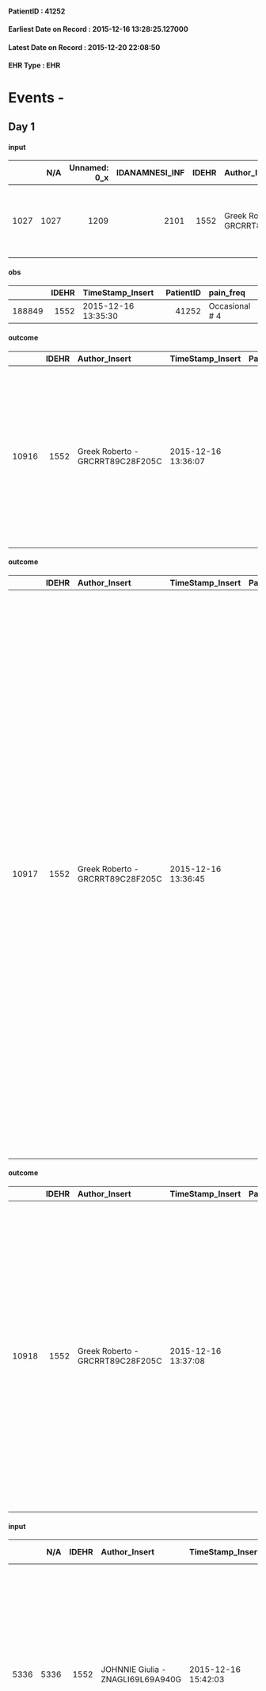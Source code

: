 
#### PatientID : 41252
#### Earliest Date on Record : 2015-12-16 13:28:25.127000
#### Latest Date on Record : 2015-12-20 22:08:50
#### EHR Type : EHR

# Events - 

## Day 1

#### input
|      |    N/A |   Unnamed: 0_x |   IDANAMNESI_INF |   IDEHR | Author_Insert                    | TimeStamp_Insert           | EHRType   |   PatientID |   IDDigitalSignDocument |   Non_Rilevabile_x | Note_Non_Rilevabile_x   | cognitivo_percettivo   | perc_salute                                                                            | Perception             | rapporti_fam   | persone_vicine         | Caregiver         |
|-----:|-------:|---------------:|-----------------:|--------:|:---------------------------------|:---------------------------|:----------|------------:|------------------------:|-------------------:|:------------------------|:-----------------------|:---------------------------------------------------------------------------------------|:-----------------------|:---------------|:-----------------------|:------------------|
| 1027 |   1027 |           1209 |             2101 |    1552 | Greek Roberto - GRCRRT89C28F205C | 2015-12-16 13:28:25.127000 | EHR       |       41252 |                  215675 |                  0 | NR                      | uncontrolled pain # 0  | perdit√ † Performance # 0; increased dell'affaticabilit√ † # 2, # 3 increased asthenia | concern for health # 0 | is # 0         | wife and four children | wife and children |

#### obs
|        |   IDEHR | TimeStamp_Insert    |   PatientID | pain_freq      |
|-------:|--------:|:--------------------|------------:|:---------------|
| 188849 |    1552 | 2015-12-16 13:35:30 |       41252 | Occasional # 4 |

#### outcome
|       |   IDEHR | Author_Insert                    | TimeStamp_Insert    |   PatientID |   IDDigitalSignDocument |   IDPAI_VIDAS | opt_problem                         |   opt_problem_num | opt_obiettivo                                                                                                                                                                              |   opt_obiettivo_num | opt_stato_problema   |   opt_stato_problema_num | opt_interventi                                                                                                                                                                                                      |   opt_interventi_num |
|------:|--------:|:---------------------------------|:--------------------|------------:|------------------------:|--------------:|:------------------------------------|------------------:|:-------------------------------------------------------------------------------------------------------------------------------------------------------------------------------------------|--------------------:|:---------------------|-------------------------:|:--------------------------------------------------------------------------------------------------------------------------------------------------------------------------------------------------------------------|---------------------:|
| 10916 |    1552 | Greek Roberto - GRCRRT89C28F205C | 2015-12-16 13:36:07 |       41252 |                  215709 |         12947 | Deficit in the care of s√® # 25 = 0 |                 4 | Maintain dignity ¬ † of the patient, where possible, helping him to accept their own limitations, considering himself realistic and objective (eating, bathing, dressing, delete) # 42 = 0 |                   4 | Open Problem # 1     |                        1 | PAI Implementation - Ensuring the right privacy # 182 = 0; Counseling - Encourage to express feelings about the care deficit s # 184 = 0; PAI Implementation - completely replace the activity † everyday # 183 = 0 |                    4 |

#### outcome
|       |   IDEHR | Author_Insert                    | TimeStamp_Insert    |   PatientID |   IDDigitalSignDocument |   IDPAI_VIDAS | opt_problem                                                      |   opt_problem_num | opt_obiettivo                                                           |   opt_obiettivo_num | opt_stato_problema   |   opt_stato_problema_num | opt_interventi                                                                                                                                                                                                                                                                                                                                                                                                                                                                                                                                                                                                                                                                                                            |   opt_interventi_num |
|------:|--------:|:---------------------------------|:--------------------|------------:|------------------------:|--------------:|:-----------------------------------------------------------------|------------------:|:------------------------------------------------------------------------|--------------------:|:---------------------|-------------------------:|:--------------------------------------------------------------------------------------------------------------------------------------------------------------------------------------------------------------------------------------------------------------------------------------------------------------------------------------------------------------------------------------------------------------------------------------------------------------------------------------------------------------------------------------------------------------------------------------------------------------------------------------------------------------------------------------------------------------------------|---------------------:|
| 10917 |    1552 | Greek Roberto - GRCRRT89C28F205C | 2015-12-16 13:36:45 |       41252 |                  215710 |         12948 | Impaired mobility † ¬ / limitation of physical movement # 27 = 0 |                 1 | Minimize possibilities ¬ † injury. If present, maintaining QoL # 47 = 0 |                   4 | Open Problem # 1     |                        1 | Implementation PAI - Avoid flawed positions # 294 = 0; Implementation of PAI - Program the change of position that reduces the pressure in vulnerable areas # 292 = 0; Implementation of the PAI - Maintain a correct position in the bed # 293 = 0; Implementation of the PAI - Maintain the well hydrated and elastic skin # 295 = 0; Implementation of the PAI - Adaptation of the environment # 296 = 0; Implementation of the PAI - Medication of the lesion (s) of the skin as per internal protocol # 298 = 0; Implementation of the PAI - Record any eventual presence of caves and / or hemorrhagic lesions # 299 = 0; Implementation of PAI - At each change of position assess the state of the skin # 297 = 0 |                    4 |

#### outcome
|       |   IDEHR | Author_Insert                    | TimeStamp_Insert    |   PatientID |   IDDigitalSignDocument |   IDPAI_VIDAS | opt_problem                                                                |   opt_problem_num | opt_obiettivo                                                   |   opt_obiettivo_num | opt_stato_problema   |   opt_stato_problema_num | opt_interventi                                                                                                                                                                                                                                                                                                                                                                                       |   opt_interventi_num |
|------:|--------:|:---------------------------------|:--------------------|------------:|------------------------:|--------------:|:---------------------------------------------------------------------------|------------------:|:----------------------------------------------------------------|--------------------:|:---------------------|-------------------------:|:-----------------------------------------------------------------------------------------------------------------------------------------------------------------------------------------------------------------------------------------------------------------------------------------------------------------------------------------------------------------------------------------------------|---------------------:|
| 10918 |    1552 | Greek Roberto - GRCRRT89C28F205C | 2015-12-16 13:37:08 |       41252 |                  215712 |         12949 | Alteration of comfort associated with chronic pain and / or acute # 29 = 0 |                 2 | The patient riferir√ † ¬ † a satisfactory pain control # 56 = 0 |                   1 | Open Problem # 1     |                        1 | PAI Implementation - therapeutic upgrading # 441; PAI Implementation - properly I administer the drugs as prescription # 442; PAI Implementation - To evaluate the efficacy of drug delivery # 443; Counseling - Share with caregiver therapeutic path # 445; PAI Implementation - Evaluate the effectiveness of drug administration # 443 = 0; PAI Implementation - therapeutic upgrading # 441 = 0 |                    2 |

#### input
|      |    N/A |   IDEHR | Author_Insert                     | TimeStamp_Insert    | EHRType   |   PatientID |   IDDigitalSignDocument | persone_vicine   |   Unnamed: 0_y |   IDANAMNESI_MED |   Non_Rilevabile_y | Note_Non_Rilevabile_y   | diagnosis                                                                                                                                                                                                                                                                                                                                                                                              |
|-----:|-------:|--------:|:----------------------------------|:--------------------|:----------|------------:|------------------------:|:-----------------|---------------:|-----------------:|-------------------:|:------------------------|:-------------------------------------------------------------------------------------------------------------------------------------------------------------------------------------------------------------------------------------------------------------------------------------------------------------------------------------------------------------------------------------------------------|
| 5336 |   5336 |    1552 | JOHNNIE Giulia - ZNAGLI69L69A940G | 2015-12-16 15:42:03 | EHR       |       41252 |                  215775 | N/A              |           2964 |             3292 |                  0 | NR                      | 07/2015: Pz affetto da carcinoma neuroendocrino a grandi cellule a origine ignota (probabile origine polmonare), mts ossee litiche (vasta lesione sacro-iliaca dx che interessa a tutto spessore la porzione posteriore dell'osso iliaco e l'emisacro di destra estendendosi ai tessuti molli e muscolari circostanti con diametro massimo di circa 95 mm 07/2015), dubbi noduli polmonari bilaterali. |
|      |        |         |                                   |                     |           |             |                         |                  |                |                  |                    |                         | Pregressa asportazione carcinoma laringeo (1988, da allora follow-up negativo (non disponibile documentazione); carcinoma uroteliale superficiale vescicale di alto grado (03/2014)                                                                                                                                                                                                                    |
|      |        |         |                                   |                     |           |             |                         |                  |                |                  |                    |                         | Embolia polmonare di recente riscontro (07/2015)                                                                                                                                                                                                                                                                                                                                                       |
|      |        |         |                                   |                     |           |             |                         |                  |                |                  |                    |                         | IN ANAMNESI: BPCO; ipertensione arteriosa in terapia; diabete mellito; ipertrofia prostatica benigna; cataratta bilaterale                                                                                                                                                                                                                                                                             |
|      |        |         |                                   |                     |           |             |                         |                  |                |                  |                    |                         | Seguito dall'ospedalizzazione domiciliare Cure Palliative IEO                                                                                                                                                                                                                                                                                                                                          |
|      |        |         |                                   |                     |           |             |                         |                  |                |                  |                    |                         | Si ricovera in Hospice per peggioramento delle condizioni cliniche e difficolt√† alla gestione familiare                                                                                                                                                                                                                                                                                               |

#### input
|       |    N/A |   IDEHR | Author_Insert                     | TimeStamp_Insert    | EHRType   |   PatientID |   IDDigitalSignDocument | persone_vicine   |   Unnamed: 0_y.1 |   IDDIAGNOSI_ICD |   Non_Rilevabile_y.1 | Note_Non_Rilevabile_y.1   | I_ICD                                                          | II_ICD                                             | III_ICD                                           | IV_ICD                                                                | V_ICD                                                            | VI_ICD                                                                                                                                                               |
|------:|-------:|--------:|:----------------------------------|:--------------------|:----------|------------:|------------------------:|:-----------------|-----------------:|-----------------:|---------------------:|:--------------------------|:---------------------------------------------------------------|:---------------------------------------------------|:--------------------------------------------------|:----------------------------------------------------------------------|:-----------------------------------------------------------------|:---------------------------------------------------------------------------------------------------------------------------------------------------------------------|
| 14934 |  14934 |    1552 | JOHNNIE Giulia - ZNAGLI69L69A940G | 2015-12-16 15:55:03 | EHR       |       41252 |                  215778 | N/A              |              495 |              495 |                    0 | NR                        | 1985 - Tumori maligni secondari di osso e midollo osseo#2162=0 | 1970 - Tumori maligni secondari del polmone#2148=0 | 1972 - Tumori maligni secondari del pleura#2150=0 | 1990 - Tumori maligni disseminati senza indicazione della sede#2168=0 | 49121 - Bronchite cronica ostruttiva, con riacutizzazione#2588=0 | 25000 - Diabete mellito, tipo II (non insulinodipendente) (diabete dell'adulto) o non specificato, non definito se controllato, senza menzione di complicanze#2314=0 |

#### input
|      |    N/A |   IDEHR | Author_Insert                     | TimeStamp_Insert    | EHRType   |   PatientID |   IDDigitalSignDocument | persone_vicine   |   Unnamed: 0_y |   IDANAMNESI_MED |   Non_Rilevabile_y | Note_Non_Rilevabile_y   | diagnosis                                                                                                                                                                                                                                                                                                                                                                                                                        |
|-----:|-------:|--------:|:----------------------------------|:--------------------|:----------|------------:|------------------------:|:-----------------|---------------:|-----------------:|-------------------:|:------------------------|:---------------------------------------------------------------------------------------------------------------------------------------------------------------------------------------------------------------------------------------------------------------------------------------------------------------------------------------------------------------------------------------------------------------------------------|
| 5337 |   5337 |    1552 | JOHNNIE Giulia - ZNAGLI69L69A940G | 2015-12-16 15:56:44 | EHR       |       41252 |                  215779 | N/A              |           2965 |             3293 |                  0 | NR                      | 07/2015: Pz affetto da carcinoma neuroendocrino a grandi cellule a origine ignota (probabile origine polmonare), mts ossee litiche (vasta lesione sacro-iliaca dx che interessa a tutto spessore la porzione posteriore dell'osso iliaco e l'emisacro di destra estendendosi ai tessuti molli e muscolari circostanti con diametro massimo di circa 95 mm 07/2015), dubbi noduli polmonari bilaterali e possibili mts pleuriche. |
|      |        |         |                                   |                     |           |             |                         |                  |                |                  |                    |                         | Pregressa asportazione carcinoma laringeo (1988, da allora follow-up negativo (non disponibile documentazione); carcinoma uroteliale superficiale vescicale di alto grado (03/2014)                                                                                                                                                                                                                                              |
|      |        |         |                                   |                     |           |             |                         |                  |                |                  |                    |                         | Embolia polmonare di recente riscontro (07/2015)                                                                                                                                                                                                                                                                                                                                                                                 |
|      |        |         |                                   |                     |           |             |                         |                  |                |                  |                    |                         | IN ANAMNESI: BPCO; ipertensione arteriosa in terapia; diabete mellito; ipertrofia prostatica benigna; cataratta bilaterale                                                                                                                                                                                                                                                                                                       |
|      |        |         |                                   |                     |           |             |                         |                  |                |                  |                    |                         | Seguito dall'ospedalizzazione domiciliare Cure Palliative IEO                                                                                                                                                                                                                                                                                                                                                                    |
|      |        |         |                                   |                     |           |             |                         |                  |                |                  |                    |                         | Si ricovera in Hospice per peggioramento delle condizioni cliniche e difficolt√† alla gestione familiare                                                                                                                                                                                                                                                                                                                         |

#### obs
|      |   IDEHR | TimeStamp_Insert           |   PatientID | chk_eloquence     | asthenia     | dyspnoea   | body_temp    | agitation_behavior_freq   | cognitive_state   |
|-----:|--------:|:---------------------------|------------:|:------------------|:-------------|:-----------|:-------------|:--------------------------|:------------------|
| 4668 |    1552 | 2015-12-16 16:54:59.733000 |       41252 | fluent speech # 0 | Moderate # 2 | No # 0     | Apyrexia # 0 | quiet # 0                 | Polished # 2      |

#### obs
|       |   IDEHR | TimeStamp_Insert           |   PatientID | agitation_behavior_freq   | diet     | cognitive_state   | consumption_help   |
|------:|--------:|:---------------------------|------------:|:--------------------------|:---------|:------------------|:-------------------|
| 85614 |    1552 | 2015-12-16 17:07:25.033000 |       41252 | quiet # 0                 | free 0 # | Polished # 2      | Independent # 0    |

#### obs
|        |   IDEHR | TimeStamp_Insert    |   PatientID |
|-------:|--------:|:--------------------|------------:|
| 136886 |    1552 | 2015-12-16 17:09:50 |       41252 |

#### obs
|        |   IDEHR | TimeStamp_Insert    |   PatientID | pain_relief              |
|-------:|--------:|:--------------------|------------:|:-------------------------|
| 188862 |    1552 | 2015-12-16 17:11:05 |       41252 | 100% - Total Relief # 10 |

#### obs
|        |   IDEHR | TimeStamp_Insert    |   PatientID |
|-------:|--------:|:--------------------|------------:|
| 188895 |    1552 | 2015-12-17 05:45:10 |       41252 |

#### obs
|       |   IDEHR | TimeStamp_Insert           |   PatientID | opt_cooperation   | body_temp    | agitation_behavior_freq   | diet     | cognitive_state          | consumption_help   |
|------:|--------:|:---------------------------|------------:|:------------------|:-------------|:--------------------------|:---------|:-------------------------|:-------------------|
| 85630 |    1552 | 2015-12-17 06:46:27.057000 |       41252 | Collaborating # 0 | Apyrexia # 1 | quiet # 0                 | free 0 # | confused - sometimes # 0 | Independent # 0    |

#### obs
|        |   IDEHR | TimeStamp_Insert    |   PatientID |
|-------:|--------:|:--------------------|------------:|
| 136900 |    1552 | 2015-12-17 06:50:15 |       41252 |

#### obs
|       |   IDEHR | TimeStamp_Insert           |   PatientID | personal_hygiene   | urine_elimination   | mobility     | speech            | active_diuresis     | asthenia   | motor_performance                                                                                  | body_temp    | mood      | diet     | cognitive_state   | consumption_help   |
|------:|--------:|:---------------------------|------------:|:-------------------|:--------------------|:-------------|:------------------|:--------------------|:-----------|:---------------------------------------------------------------------------------------------------|:-------------|:----------|:---------|:------------------|:-------------------|
| 39935 |    1552 | 2015-12-17 12:45:47.893000 |       41252 | Employee # 4       | With Aids # 1       | Employee # 4 | fluent speech # 0 | active diuresis # 0 | Severe # 2 | 30% - Patient with directions to the hospital or home hospitalization, intensive home support # 03 | Apyrexia # 0 | Fear # 08 | Free # 0 | Polished # 2      | Independent # 0    |

#### obs
|        |   IDEHR | TimeStamp_Insert    |   PatientID |
|-------:|--------:|:--------------------|------------:|
| 188965 |    1552 | 2015-12-17 12:50:37 |       41252 |

#### input
|      |    N/A |   IDEHR | Author_Insert                     | TimeStamp_Insert    | EHRType   |   PatientID |   IDDigitalSignDocument | persone_vicine   |   Unnamed: 0_y |   IDANAMNESI_MED |   Non_Rilevabile_y | Note_Non_Rilevabile_y   | diagnosis                                                                                                                                                                                                                                                                                                                                                                                                                        |
|-----:|-------:|--------:|:----------------------------------|:--------------------|:----------|------------:|------------------------:|:-----------------|---------------:|-----------------:|-------------------:|:------------------------|:---------------------------------------------------------------------------------------------------------------------------------------------------------------------------------------------------------------------------------------------------------------------------------------------------------------------------------------------------------------------------------------------------------------------------------|
| 5342 |   5342 |    1552 | JOHNNIE Giulia - ZNAGLI69L69A940G | 2015-12-17 12:50:57 | EHR       |       41252 |                  216632 | N/A              |           2977 |             3298 |                  0 | NR                      | 07/2015: Pz affetto da carcinoma neuroendocrino a grandi cellule a origine ignota (probabile origine polmonare), mts ossee litiche (vasta lesione sacro-iliaca dx che interessa a tutto spessore la porzione posteriore dell'osso iliaco e l'emisacro di destra estendendosi ai tessuti molli e muscolari circostanti con diametro massimo di circa 95 mm 07/2015), dubbi noduli polmonari bilaterali e possibili mts pleuriche. |
|      |        |         |                                   |                     |           |             |                         |                  |                |                  |                    |                         | Pregressa asportazione carcinoma laringeo (1988, da allora follow-up negativo (non disponibile documentazione); carcinoma uroteliale superficiale vescicale di alto grado (03/2014)                                                                                                                                                                                                                                              |
|      |        |         |                                   |                     |           |             |                         |                  |                |                  |                    |                         | Embolia polmonare di recente riscontro (07/2015)                                                                                                                                                                                                                                                                                                                                                                                 |
|      |        |         |                                   |                     |           |             |                         |                  |                |                  |                    |                         | IN ANAMNESI: BPCO; ipertensione arteriosa in terapia; diabete mellito; ipertrofia prostatica benigna; cataratta bilaterale                                                                                                                                                                                                                                                                                                       |
|      |        |         |                                   |                     |           |             |                         |                  |                |                  |                    |                         | Seguito dall'ospedalizzazione domiciliare Cure Palliative IEO                                                                                                                                                                                                                                                                                                                                                                    |
|      |        |         |                                   |                     |           |             |                         |                  |                |                  |                    |                         | Si ricovera in Hospice per peggioramento delle condizioni cliniche e difficolt√† alla gestione familiare                                                                                                                                                                                                                                                                                                                         |

#### obs
|        |   IDEHR | TimeStamp_Insert    |   PatientID |
|-------:|--------:|:--------------------|------------:|
| 188973 |    1552 | 2015-12-17 13:04:05 |       41252 |


## Day 2

#### obs
|       |   IDEHR | TimeStamp_Insert           |   PatientID | opt_cooperation   | chk_ausili_presidi                   | opt_care_giver   | motor_performance              | body_temp    | agitation_behavior_freq   | mood                                                        | diet     | cognitive_state          | consumption_help   |
|------:|--------:|:---------------------------|------------:|:------------------|:-------------------------------------|:-----------------|:-------------------------------|:-------------|:--------------------------|:------------------------------------------------------------|:---------|:-------------------------|:-------------------|
| 85665 |    1552 | 2015-12-17 14:05:22.190000 |       41252 | uncooperative # 1 | absorbency # 0; bladder catheter # 3 | This # 0         | bedridden, nontransferable # 5 | Apyrexia # 1 | agitated # 1              | Closing itself # 01; # 03 demoralization, hopelessness # 04 | soft # 1 | confused - sometimes # 0 | Independent # 0    |

#### obs
|        |   IDEHR | TimeStamp_Insert    |   PatientID |
|-------:|--------:|:--------------------|------------:|
| 136926 |    1552 | 2015-12-17 14:12:37 |       41252 |

#### input
|       |    N/A |   IDEHR | Author_Insert                        | TimeStamp_Insert    | EHRType   |   PatientID |   IDDigitalSignDocument | persone_vicine   |   Unnamed: 0_y.1 |   IDDIAGNOSI_ICD |   Non_Rilevabile_y.1 | Note_Non_Rilevabile_y.1   | I_ICD                                                          | II_ICD                                             | III_ICD                                           | IV_ICD                                                                | V_ICD                                                            | VI_ICD                                                                                                                                                               |
|------:|-------:|--------:|:-------------------------------------|:--------------------|:----------|------------:|------------------------:|:-----------------|-----------------:|-----------------:|---------------------:|:--------------------------|:---------------------------------------------------------------|:---------------------------------------------------|:--------------------------------------------------|:----------------------------------------------------------------------|:-----------------------------------------------------------------|:---------------------------------------------------------------------------------------------------------------------------------------------------------------------|
| 14938 |  14938 |    1552 | Calamida Fabrizio - CLMFRZ71S19F205R | 2015-12-17 15:31:38 | EHR       |       41252 |                  216910 | N/A              |              499 |              499 |                    0 | NR                        | 1985 - Tumori maligni secondari di osso e midollo osseo#2162=0 | 1970 - Tumori maligni secondari del polmone#2148=0 | 1972 - Tumori maligni secondari del pleura#2150=0 | 1990 - Tumori maligni disseminati senza indicazione della sede#2168=0 | 49121 - Bronchite cronica ostruttiva, con riacutizzazione#2588=0 | 25000 - Diabete mellito, tipo II (non insulinodipendente) (diabete dell'adulto) o non specificato, non definito se controllato, senza menzione di complicanze#2314=0 |

#### obs
|       |   IDEHR | TimeStamp_Insert           |   PatientID | opt_cooperation   | chk_ausili_presidi                   | chk_ausili_incont   | opt_care_giver   | dyspnoea    | motor_performance              | body_temp    | mood                | cognitive_state          |
|------:|--------:|:---------------------------|------------:|:------------------|:-------------------------------------|:--------------------|:-----------------|:------------|:-------------------------------|:-------------|:--------------------|:-------------------------|
| 85669 |    1552 | 2015-12-17 17:01:23.907000 |       41252 | uncooperative # 1 | absorbency # 0; bladder catheter # 3 | absorbency # 0      | This # 0         | at rest # 0 | bedridden, nontransferable # 5 | Apyrexia # 1 | irritabilit√ † # 05 | confused - sometimes # 0 |

#### obs
|        |   IDEHR | TimeStamp_Insert    |   PatientID |
|-------:|--------:|:--------------------|------------:|
| 136930 |    1552 | 2015-12-17 17:07:07 |       41252 |

#### obs
|       |   IDEHR | TimeStamp_Insert           |   PatientID | personal_hygiene   | urine_elimination   | mobility     | speech            | active_diuresis     | asthenia   | motor_performance                                                                                  | body_temp    | mood      | diet     | cognitive_state   | consumption_help   |
|------:|--------:|:---------------------------|------------:|:-------------------|:--------------------|:-------------|:------------------|:--------------------|:-----------|:---------------------------------------------------------------------------------------------------|:-------------|:----------|:---------|:------------------|:-------------------|
| 39959 |    1552 | 2015-12-17 17:09:22.713000 |       41252 | Employee # 4       | With Aids # 1       | Employee # 4 | fluent speech # 0 | active diuresis # 0 | Severe # 2 | 30% - Patient with directions to the hospital or home hospitalization, intensive home support # 03 | Apyrexia # 0 | Fear # 08 | Free # 0 | Polished # 2      | Independent # 0    |

#### obs
|        |   IDEHR | TimeStamp_Insert    |   PatientID |
|-------:|--------:|:--------------------|------------:|
| 189030 |    1552 | 2015-12-17 17:10:43 |       41252 |

#### obs
|        |   IDEHR | TimeStamp_Insert    |   PatientID |
|-------:|--------:|:--------------------|------------:|
| 189046 |    1552 | 2015-12-17 23:17:58 |       41252 |

#### obs
|        |   IDEHR | TimeStamp_Insert    |   PatientID | pain_relief   |
|-------:|--------:|:--------------------|------------:|:--------------|
| 189053 |    1552 | 2015-12-18 05:53:08 |       41252 | 80% # 8       |

#### obs
|       |   IDEHR | TimeStamp_Insert           |   PatientID | asthenia   | motor_performance                                                                                  | cognitive_state          |
|------:|--------:|:---------------------------|------------:|:-----------|:---------------------------------------------------------------------------------------------------|:-------------------------|
| 39973 |    1552 | 2015-12-18 05:54:30.617000 |       41252 | Severe # 2 | 30% - Patient with directions to the hospital or home hospitalization, intensive home support # 03 | confused - sometimes # 0 |

#### obs
|        |   IDEHR | TimeStamp_Insert    |   PatientID |
|-------:|--------:|:--------------------|------------:|
| 189064 |    1552 | 2015-12-18 06:41:15 |       41252 |

#### obs
|       |   IDEHR | TimeStamp_Insert           |   PatientID | chk_ausili_presidi                   | cognitive_state          |
|------:|--------:|:---------------------------|------------:|:-------------------------------------|:-------------------------|
| 85691 |    1552 | 2015-12-18 06:42:41.320000 |       41252 | absorbency # 0; bladder catheter # 3 | confused - sometimes # 0 |

#### obs
|        |   IDEHR | TimeStamp_Insert    |   PatientID |
|-------:|--------:|:--------------------|------------:|
| 136951 |    1552 | 2015-12-18 06:44:04 |       41252 |

#### obs
|        |   IDEHR | TimeStamp_Insert           |   PatientID |
|-------:|--------:|:---------------------------|------------:|
| 122493 |    1552 | 2015-12-18 11:42:43.497000 |       41252 |

#### obs
|       |   IDEHR | TimeStamp_Insert           |   PatientID | opt_cooperation   | chk_ausili_presidi                   | opt_care_giver   | motor_performance              | body_temp    | agitation_behavior_freq   | mood                                                        | diet     | cognitive_state          | consumption_help   |
|------:|--------:|:---------------------------|------------:|:------------------|:-------------------------------------|:-----------------|:-------------------------------|:-------------|:--------------------------|:------------------------------------------------------------|:---------|:-------------------------|:-------------------|
| 85719 |    1552 | 2015-12-18 13:10:44.497000 |       41252 | uncooperative # 1 | absorbency # 0; bladder catheter # 3 | This # 0         | bedridden, nontransferable # 5 | Apyrexia # 1 | agitated # 1              | Closing itself # 01; # 03 demoralization, hopelessness # 04 | soft # 1 | confused - sometimes # 0 | Independent # 0    |

#### obs
|        |   IDEHR | TimeStamp_Insert    |   PatientID |
|-------:|--------:|:--------------------|------------:|
| 136970 |    1552 | 2015-12-18 13:11:37 |       41252 |

#### obs
|        |   IDEHR | TimeStamp_Insert    |   PatientID |
|-------:|--------:|:--------------------|------------:|
| 189121 |    1552 | 2015-12-18 13:24:03 |       41252 |

#### obs
|       |   IDEHR | TimeStamp_Insert           |   PatientID | personal_hygiene   | urine_elimination   | mobility     | speech            | memory_deficit      | active_diuresis     | asthenia   | motor_performance                                                                                  | body_temp    | mood                                              | diet     | cognitive_state          | consumption_help   |
|------:|--------:|:---------------------------|------------:|:-------------------|:--------------------|:-------------|:------------------|:--------------------|:--------------------|:-----------|:---------------------------------------------------------------------------------------------------|:-------------|:--------------------------------------------------|:---------|:-------------------------|:-------------------|
| 40004 |    1552 | 2015-12-18 13:28:20.010000 |       41252 | Employee # 4       | With Aids # 1       | Employee # 4 | fluent speech # 0 | memory deficits # 0 | active diuresis # 0 | Severe # 2 | 30% - Patient with directions to the hospital or home hospitalization, intensive home support # 03 | Apyrexia # 0 | demoralization # 03; # 08 fear, helplessness # 10 | Free # 0 | confused - sometimes # 0 | Independent # 0    |


## Day 3

#### obs
|       |   IDEHR | TimeStamp_Insert           |   PatientID | opt_cooperation   | chk_ausili_presidi                   | opt_care_giver   | asthenia   | dyspnoea    | motor_performance              | body_temp    | agitation_behavior_freq   | mood                                         | diet     | cognitive_state          | consumption_help   |
|------:|--------:|:---------------------------|------------:|:------------------|:-------------------------------------|:-----------------|:-----------|:------------|:-------------------------------|:-------------|:--------------------------|:---------------------------------------------|:---------|:-------------------------|:-------------------|
| 85730 |    1552 | 2015-12-18 16:56:05.313000 |       41252 | uncooperative # 1 | absorbency # 0; bladder catheter # 3 | This # 0         | Severe # 2 | at rest # 0 | bedridden, nontransferable # 5 | Apyrexia # 1 | agitated # 1              | demoralization # 03; # 04 despair, fear # 08 | soft # 1 | confused - sometimes # 0 | Independent # 0    |

#### obs
|        |   IDEHR | TimeStamp_Insert    |   PatientID |
|-------:|--------:|:--------------------|------------:|
| 136979 |    1552 | 2015-12-18 16:57:02 |       41252 |

#### obs
|        |   IDEHR | TimeStamp_Insert    |   PatientID |
|-------:|--------:|:--------------------|------------:|
| 189158 |    1552 | 2015-12-18 17:03:32 |       41252 |

#### obs
|        |   IDEHR | TimeStamp_Insert    |   PatientID |
|-------:|--------:|:--------------------|------------:|
| 136981 |    1552 | 2015-12-18 17:14:52 |       41252 |

#### obs
|       |   IDEHR | TimeStamp_Insert           |   PatientID | mobility     | active_diuresis     | dyspnoea        | motor_performance                                                                                  | mood      | cognitive_state          |
|------:|--------:|:---------------------------|------------:|:-------------|:--------------------|:----------------|:---------------------------------------------------------------------------------------------------|:----------|:-------------------------|
| 40019 |    1552 | 2015-12-18 17:15:28.720000 |       41252 | Employee # 4 | active diuresis # 0 | mild strain # 1 | 30% - Patient with directions to the hospital or home hospitalization, intensive home support # 03 | Fear # 08 | confused - sometimes # 0 |

#### obs
|        |   IDEHR | TimeStamp_Insert    |   PatientID |
|-------:|--------:|:--------------------|------------:|
| 189163 |    1552 | 2015-12-18 17:19:00 |       41252 |

#### obs
|        |   IDEHR | TimeStamp_Insert    |   PatientID | pain_freq   |
|-------:|--------:|:--------------------|------------:|:------------|
| 189165 |    1552 | 2015-12-18 17:20:20 |       41252 | BTP # 3     |

#### obs
|       |   IDEHR | TimeStamp_Insert           |   PatientID | dyspnoea    | motor_performance                                                                       |
|------:|--------:|:---------------------------|------------:|:------------|:----------------------------------------------------------------------------------------|
| 40032 |    1552 | 2015-12-18 19:43:51.053000 |       41252 | at rest # 0 | 20% - Patient with serious impairment of organ functions, one or irreversible pi√π # 02 |

#### obs
|        |   IDEHR | TimeStamp_Insert           |   PatientID | awareness                                         |
|-------:|--------:|:---------------------------|------------:|:--------------------------------------------------|
| 287420 |    1552 | 2015-12-18 19:54:28.310000 |       41252 | Full awareness of the diagnosis and prognosis # 4 |

#### obs
|        |   IDEHR | TimeStamp_Insert    |   PatientID | pain_freq   |
|-------:|--------:|:--------------------|------------:|:------------|
| 189198 |    1552 | 2015-12-19 05:16:15 |       41252 | BTP # 3     |

#### obs
|       |   IDEHR | TimeStamp_Insert           |   PatientID | chk_ausili_presidi   |
|------:|--------:|:---------------------------|------------:|:---------------------|
| 85755 |    1552 | 2015-12-19 07:12:20.653000 |       41252 | urinary catheter # 3 |

#### obs
|        |   IDEHR | TimeStamp_Insert    |   PatientID |
|-------:|--------:|:--------------------|------------:|
| 137002 |    1552 | 2015-12-19 07:13:03 |       41252 |


## Day 4

#### obs
|        |   IDEHR | TimeStamp_Insert    |   PatientID | pain_freq   |
|-------:|--------:|:--------------------|------------:|:------------|
| 189243 |    1552 | 2015-12-19 14:42:08 |       41252 | BTP # 3     |

#### obs
|       |   IDEHR | TimeStamp_Insert           |   PatientID | chk_ausili_presidi   | opt_care_giver   | dyspnoea    | motor_performance              | body_temp    |
|------:|--------:|:---------------------------|------------:|:---------------------|:-----------------|:------------|:-------------------------------|:-------------|
| 85768 |    1552 | 2015-12-19 15:31:17.500000 |       41252 | urinary catheter # 3 | This # 0         | at rest # 0 | bedridden, nontransferable # 5 | Apyrexia # 1 |

#### obs
|        |   IDEHR | TimeStamp_Insert    |   PatientID |
|-------:|--------:|:--------------------|------------:|
| 137010 |    1552 | 2015-12-19 15:31:53 |       41252 |

#### obs
|       |   IDEHR | TimeStamp_Insert           |   PatientID | opt_cooperation   | chk_ausili_presidi                   | dyspnoea    | motor_performance              | body_temp    | agitation_behavior_freq   | diet            | consumption_help   |
|------:|--------:|:---------------------------|------------:|:------------------|:-------------------------------------|:------------|:-------------------------------|:-------------|:--------------------------|:----------------|:-------------------|
| 85777 |    1552 | 2015-12-19 16:23:10.217000 |       41252 | uncooperative # 1 | absorbency # 0; bladder catheter # 3 | at rest # 0 | bedridden, nontransferable # 5 | Apyrexia # 1 | quiet # 0                 | homogenized # 2 | help with # 2      |

#### obs
|        |   IDEHR | TimeStamp_Insert    |   PatientID |
|-------:|--------:|:--------------------|------------:|
| 137020 |    1552 | 2015-12-19 16:25:09 |       41252 |

#### obs
|        |   IDEHR | TimeStamp_Insert    |   PatientID | pain_freq      |
|-------:|--------:|:--------------------|------------:|:---------------|
| 189264 |    1552 | 2015-12-19 17:33:30 |       41252 | Occasional # 4 |

#### obs
|       |   IDEHR | TimeStamp_Insert           |   PatientID |
|------:|--------:|:---------------------------|------------:|
| 40062 |    1552 | 2015-12-20 05:02:56.413000 |       41252 |

#### obs
|        |   IDEHR | TimeStamp_Insert    |   PatientID | pain_freq      |
|-------:|--------:|:--------------------|------------:|:---------------|
| 189274 |    1552 | 2015-12-20 05:03:52 |       41252 | Occasional # 4 |

#### obs
|       |   IDEHR | TimeStamp_Insert           |   PatientID | chk_ausili_presidi                   | asthenia   | dyspnoea    |
|------:|--------:|:---------------------------|------------:|:-------------------------------------|:-----------|:------------|
| 85798 |    1552 | 2015-12-20 06:05:30.630000 |       41252 | absorbency # 0; bladder catheter # 3 | Severe # 2 | at rest # 0 |

#### obs
|        |   IDEHR | TimeStamp_Insert    |   PatientID | breath     | consolability           | body_language   | facial_expression           |
|-------:|--------:|:--------------------|------------:|:-----------|:------------------------|:----------------|:----------------------------|
| 271102 |    1552 | 2015-12-20 08:22:24 |       41252 | Normal 0 # | Not for consolation # 0 | Relaxed # 0     | Smiling or inexpressive # 0 |

#### obs
|       |   IDEHR | TimeStamp_Insert           |   PatientID | personal_hygiene   | urine_elimination   | mobility     | active_diuresis     | asthenia   | dyspnoea    | motor_performance                                                                       | diet       |
|------:|--------:|:---------------------------|------------:|:-------------------|:--------------------|:-------------|:--------------------|:-----------|:------------|:----------------------------------------------------------------------------------------|:-----------|
| 40067 |    1552 | 2015-12-20 08:27:53.793000 |       41252 | Employee # 4       | Employee # 4        | Employee # 4 | active diuresis # 0 | Severe # 2 | at rest # 0 | 20% - Patient with serious impairment of organ functions, one or irreversible pi√π # 02 | Absent # 4 |

#### obs
|       |   IDEHR | TimeStamp_Insert           |   PatientID | chk_ausili_presidi   | opt_care_giver   | dyspnoea    | motor_performance              | body_temp    |
|------:|--------:|:---------------------------|------------:|:---------------------|:-----------------|:------------|:-------------------------------|:-------------|
| 85805 |    1552 | 2015-12-20 11:41:39.057000 |       41252 | urinary catheter # 3 | This # 0         | at rest # 0 | bedridden, nontransferable # 5 | Apyrexia # 1 |

#### obs
|        |   IDEHR | TimeStamp_Insert    |   PatientID |
|-------:|--------:|:--------------------|------------:|
| 137043 |    1552 | 2015-12-20 11:42:06 |       41252 |

#### obs
|      |   IDEHR | TimeStamp_Insert           |   PatientID | dyspnoea   | body_temp    | agitation_behavior_freq   |
|-----:|--------:|:---------------------------|------------:|:-----------|:-------------|:--------------------------|
| 4765 |    1552 | 2015-12-20 12:16:40.610000 |       41252 | No # 0     | Apyrexia # 0 | quiet # 0                 |

#### obs
|        |   IDEHR | TimeStamp_Insert    |   PatientID | breath     | consolability           | body_language   | facial_expression                       |
|-------:|--------:|:--------------------|------------:|:-----------|:------------------------|:----------------|:----------------------------------------|
| 271105 |    1552 | 2015-12-20 12:17:46 |       41252 | Normal 0 # | Not for consolation # 0 | Relaxed # 0     | Sad, anxious, contracted (frowning) # 1 |


## Day 5

#### obs
|        |   IDEHR | TimeStamp_Insert           |   PatientID |
|-------:|--------:|:---------------------------|------------:|
| 287430 |    1552 | 2015-12-20 14:23:30.437000 |       41252 |

#### obs
|       |   IDEHR | TimeStamp_Insert           |   PatientID | chk_ausili_presidi                   | chk_ausili_incont   | opt_care_giver   | dyspnoea    | motor_performance              | body_temp    | agitation_behavior_freq   |
|------:|--------:|:---------------------------|------------:|:-------------------------------------|:--------------------|:-----------------|:------------|:-------------------------------|:-------------|:--------------------------|
| 85824 |    1552 | 2015-12-20 16:26:36.890000 |       41252 | absorbency # 0; bladder catheter # 3 | absorbency # 0      | This # 0         | at rest # 0 | bedridden, nontransferable # 5 | Apyrexia # 1 | quiet # 0                 |

#### obs
|        |   IDEHR | TimeStamp_Insert    |   PatientID | breath     | consolability           | body_language   | facial_expression           |
|-------:|--------:|:--------------------|------------:|:-----------|:------------------------|:----------------|:----------------------------|
| 271108 |    1552 | 2015-12-20 17:20:48 |       41252 | Normal 0 # | Not for consolation # 0 | Relaxed # 0     | Smiling or inexpressive # 0 |

#### obs
|        |   IDEHR | TimeStamp_Insert    |   PatientID | breath     | consolability           | body_language   | facial_expression           |
|-------:|--------:|:--------------------|------------:|:-----------|:------------------------|:----------------|:----------------------------|
| 271110 |    1552 | 2015-12-20 18:19:48 |       41252 | Normal 0 # | Not for consolation # 0 | Relaxed # 0     | Smiling or inexpressive # 0 |

#### obs
|        |   IDEHR | TimeStamp_Insert    |   PatientID | breath     | consolability           | body_language   | facial_expression           |
|-------:|--------:|:--------------------|------------:|:-----------|:------------------------|:----------------|:----------------------------|
| 271112 |    1552 | 2015-12-20 18:28:36 |       41252 | Normal 0 # | Not for consolation # 0 | Relaxed # 0     | Smiling or inexpressive # 0 |

#### obs
|       |   IDEHR | TimeStamp_Insert           |   PatientID | personal_hygiene   | urine_elimination   | mobility   | hemorrhagic_manifestation   | speech   | cough   | nausea   | memory_deficit   | cognitive_deficit   | active_diuresis   | lack_of_appetite   | asthenia   | cachexia   | dyspnoea   | motor_performance   | body_temp   | mood   | diet   | cognitive_state   | feces_elimination   | consumption_help   |
|------:|--------:|:---------------------------|------------:|:-------------------|:--------------------|:-----------|:----------------------------|:---------|:--------|:---------|:-----------------|:--------------------|:------------------|:-------------------|:-----------|:-----------|:-----------|:--------------------|:------------|:-------|:-------|:------------------|:--------------------|:-------------------|
| 40080 |    1552 | 2015-12-20 18:42:37.603000 |       41252 | NR                 | NR                  | NR         | NR                          | NR       | NR      | NR       | NR               | NR                  | NR                | NR                 | NR         | NR         | NR         | NR                  | NR          | NR     | NR     | NR                | NR                  | NR                 |

#### outcome
|       |   IDEHR | Author_Insert                           | TimeStamp_Insert    |   PatientID |   IDDigitalSignDocument |   IDPAI_VIDAS | opt_problem                                                                |   opt_problem_num | opt_obiettivo                                                   |   opt_obiettivo_num | ds_note                                                              | opt_stato_problema   |   opt_stato_problema_num | opt_interventi                                                                                                                                                                                                                                                                                                                                                                                       |   opt_interventi_num |
|------:|--------:|:----------------------------------------|:--------------------|------------:|------------------------:|--------------:|:---------------------------------------------------------------------------|------------------:|:----------------------------------------------------------------|--------------------:|:---------------------------------------------------------------------|:---------------------|-------------------------:|:-----------------------------------------------------------------------------------------------------------------------------------------------------------------------------------------------------------------------------------------------------------------------------------------------------------------------------------------------------------------------------------------------------|---------------------:|
| 11354 |    1552 | ESPINOZA C. JULIO C. - SPNJCS71M24Z611L | 2015-12-20 18:44:06 |       41252 |                  219526 |         13387 | Alteration of comfort associated with chronic pain and / or acute # 29 = 0 |                 2 | The patient riferir√ † ¬ † a satisfactory pain control # 56 = 0 |                   1 | the pc. √® passed away at 18:10 in the presence of his wife and son. | closed Problem # 2   |                        2 | PAI Implementation - therapeutic upgrading # 441; PAI Implementation - properly I administer the drugs as prescription # 442; PAI Implementation - To evaluate the efficacy of drug delivery # 443; Counseling - Share with caregiver therapeutic path # 445; PAI Implementation - Evaluate the effectiveness of drug administration # 443 = 0; PAI Implementation - therapeutic upgrading # 441 = 0 |                    2 |

#### outcome
|       |   IDEHR | Author_Insert                           | TimeStamp_Insert    |   PatientID |   IDDigitalSignDocument |   IDPAI_VIDAS | opt_problem                                                      |   opt_problem_num | opt_obiettivo                                                           |   opt_obiettivo_num | ds_note                                                              | opt_stato_problema   |   opt_stato_problema_num | opt_interventi                                                                                                                                                                                                                                                                                                                                                                                                                                                                                                                                                                                                                                                                                                            |   opt_interventi_num |
|------:|--------:|:----------------------------------------|:--------------------|------------:|------------------------:|--------------:|:-----------------------------------------------------------------|------------------:|:------------------------------------------------------------------------|--------------------:|:---------------------------------------------------------------------|:---------------------|-------------------------:|:--------------------------------------------------------------------------------------------------------------------------------------------------------------------------------------------------------------------------------------------------------------------------------------------------------------------------------------------------------------------------------------------------------------------------------------------------------------------------------------------------------------------------------------------------------------------------------------------------------------------------------------------------------------------------------------------------------------------------|---------------------:|
| 11355 |    1552 | ESPINOZA C. JULIO C. - SPNJCS71M24Z611L | 2015-12-20 18:44:27 |       41252 |                  219527 |         13388 | Impaired mobility † ¬ / limitation of physical movement # 27 = 0 |                 1 | Minimize possibilities ¬ † injury. If present, maintaining QoL # 47 = 0 |                   4 | the pc. √® passed away at 18:10 in the presence of his wife and son. | closed Problem # 2   |                        2 | Implementation PAI - Avoid flawed positions # 294 = 0; Implementation of PAI - Program the change of position that reduces the pressure in vulnerable areas # 292 = 0; Implementation of the PAI - Maintain a correct position in the bed # 293 = 0; Implementation of the PAI - Maintain the well hydrated and elastic skin # 295 = 0; Implementation of the PAI - Adaptation of the environment # 296 = 0; Implementation of the PAI - Medication of the lesion (s) of the skin as per internal protocol # 298 = 0; Implementation of the PAI - Record any eventual presence of caves and / or hemorrhagic lesions # 299 = 0; Implementation of PAI - At each change of position assess the state of the skin # 297 = 0 |                    4 |

#### outcome
|       |   IDEHR | Author_Insert                           | TimeStamp_Insert    |   PatientID |   IDDigitalSignDocument |   IDPAI_VIDAS | opt_problem                         |   opt_problem_num | opt_obiettivo                                                                                                                                                                              |   opt_obiettivo_num | ds_note                                                              | opt_stato_problema   |   opt_stato_problema_num | opt_interventi                                                                                                                                                                                                      |   opt_interventi_num |
|------:|--------:|:----------------------------------------|:--------------------|------------:|------------------------:|--------------:|:------------------------------------|------------------:|:-------------------------------------------------------------------------------------------------------------------------------------------------------------------------------------------|--------------------:|:---------------------------------------------------------------------|:---------------------|-------------------------:|:--------------------------------------------------------------------------------------------------------------------------------------------------------------------------------------------------------------------|---------------------:|
| 11356 |    1552 | ESPINOZA C. JULIO C. - SPNJCS71M24Z611L | 2015-12-20 18:44:52 |       41252 |                  219528 |         13389 | Deficit in the care of s√® # 25 = 0 |                 4 | Maintain dignity ¬ † of the patient, where possible, helping him to accept their own limitations, considering himself realistic and objective (eating, bathing, dressing, delete) # 42 = 0 |                   4 | the pc. √® passed away at 18:10 in the presence of his wife and son. | closed Problem # 2   |                        2 | PAI Implementation - Ensuring the right privacy # 182 = 0; Counseling - Encourage to express feelings about the care deficit s # 184 = 0; PAI Implementation - completely replace the activity † everyday # 183 = 0 |                    4 |

#### death
|     |   IDDecesso |   IDEHR | Author_Insert                     | TimeStamp_Insert    |   PatientID |   IDDigitalSignDocument | Date                | Luogo_decesso     |
|----:|------------:|--------:|:----------------------------------|:--------------------|------------:|------------------------:|:--------------------|:------------------|
| 472 |         476 |    1552 | JOHNNIE Giulia - ZNAGLI69L69A940G | 2015-12-20 22:08:50 |       41252 |                  219663 | 2015-12-20 18:10:00 | Vidas Hospice # 1 |


